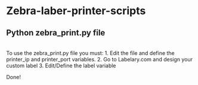 # Zebra-laber-printer-scripts

<h2>Python zebra_print.py file</h2>
<br>
To use the zebra_print.py file you must:
1. Edit the file and define the printer_ip and printer_port variables.
2. Go to Labelary.com and design your custom label
3. Edit/Define the label variable

Done!
